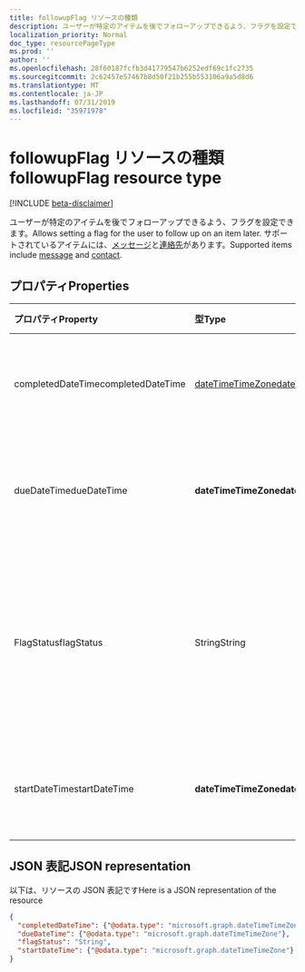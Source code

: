 ```yaml
---
title: followupFlag リソースの種類
description: ユーザーが特定のアイテムを後でフォローアップできるよう、フラグを設定できます。 サポートされているアイテムには、メッセージと連絡先があります。
localization_priority: Normal
doc_type: resourcePageType
ms.prod: ''
author: ''
ms.openlocfilehash: 28f60187fcfb3d41779547b6252edf69c1fc2735
ms.sourcegitcommit: 2c62457e57467b8d50f21b255b553106a9a5d8d6
ms.translationtype: MT
ms.contentlocale: ja-JP
ms.lasthandoff: 07/31/2019
ms.locfileid: "35971978"
---
```

# <a name="followupflag-resource-type"></a><span data-ttu-id="8808b-104">followupFlag リソースの種類</span><span class="sxs-lookup"><span data-stu-id="8808b-104">followupFlag resource type</span></span>

[!INCLUDE [beta-disclaimer](../../includes/beta-disclaimer.md)]

<span data-ttu-id="8808b-105">ユーザーが特定のアイテムを後でフォローアップできるよう、フラグを設定できます。</span><span class="sxs-lookup"><span data-stu-id="8808b-105">Allows setting a flag for the user to follow up on an item later.</span></span> <span data-ttu-id="8808b-106">サポートされているアイテムには、[メッセージ](message.md)と[連絡先](contact.md)があります。</span><span class="sxs-lookup"><span data-stu-id="8808b-106">Supported items include [message](message.md) and [contact](contact.md).</span></span>

## <a name="properties"></a><span data-ttu-id="8808b-107">プロパティ</span><span class="sxs-lookup"><span data-stu-id="8808b-107">Properties</span></span>
| <span data-ttu-id="8808b-108">プロパティ</span><span class="sxs-lookup"><span data-stu-id="8808b-108">Property</span></span>     | <span data-ttu-id="8808b-109">型</span><span class="sxs-lookup"><span data-stu-id="8808b-109">Type</span></span>   |<span data-ttu-id="8808b-110">説明</span><span class="sxs-lookup"><span data-stu-id="8808b-110">Description</span></span>|
|:---------------|:--------|:----------|
|<span data-ttu-id="8808b-111">completedDateTime</span><span class="sxs-lookup"><span data-stu-id="8808b-111">completedDateTime</span></span>|[<span data-ttu-id="8808b-112">dateTimeTimeZone</span><span class="sxs-lookup"><span data-stu-id="8808b-112">dateTimeTimeZone</span></span>](datetimetimezone.md)|<span data-ttu-id="8808b-113">フォローアップが終了した日時。</span><span class="sxs-lookup"><span data-stu-id="8808b-113">The date and time that the follow-up was finished.</span></span>|
|<span data-ttu-id="8808b-114">dueDateTime</span><span class="sxs-lookup"><span data-stu-id="8808b-114">dueDateTime</span></span>|<span data-ttu-id="8808b-115">**dateTimeTimeZone**</span><span class="sxs-lookup"><span data-stu-id="8808b-115">**dateTimeTimeZone**</span></span>|<span data-ttu-id="8808b-116">フォローアップが終了する予定の日時。</span><span class="sxs-lookup"><span data-stu-id="8808b-116">The date and time that the follow-up is to be finished.</span></span>|
|<span data-ttu-id="8808b-117">FlagStatus</span><span class="sxs-lookup"><span data-stu-id="8808b-117">flagStatus</span></span>|<span data-ttu-id="8808b-118">String</span><span class="sxs-lookup"><span data-stu-id="8808b-118">String</span></span>|<span data-ttu-id="8808b-119">アイテムのフォローアップ状態。</span><span class="sxs-lookup"><span data-stu-id="8808b-119">The status for follow-up for an item.</span></span> <span data-ttu-id="8808b-120">可能な値は、`notFlagged`、`complete`、`flagged` です。</span><span class="sxs-lookup"><span data-stu-id="8808b-120">Possible values are `notFlagged`, `complete`, and `flagged`.</span></span>|
|<span data-ttu-id="8808b-121">startDateTime</span><span class="sxs-lookup"><span data-stu-id="8808b-121">startDateTime</span></span>|<span data-ttu-id="8808b-122">**dateTimeTimeZone**</span><span class="sxs-lookup"><span data-stu-id="8808b-122">**dateTimeTimeZone**</span></span>|<span data-ttu-id="8808b-123">フォローアップを開始する予定の日時。</span><span class="sxs-lookup"><span data-stu-id="8808b-123">The date and time that the follow-up is to begin.</span></span>|

## <a name="json-representation"></a><span data-ttu-id="8808b-124">JSON 表記</span><span class="sxs-lookup"><span data-stu-id="8808b-124">JSON representation</span></span>

<span data-ttu-id="8808b-125">以下は、リソースの JSON 表記です</span><span class="sxs-lookup"><span data-stu-id="8808b-125">Here is a JSON representation of the resource</span></span>

<!-- {
  "blockType": "resource",
  "optionalProperties": [

  ],
  "@odata.type": "microsoft.graph.followupFlag"
}-->

```json
{
  "completedDateTime": {"@odata.type": "microsoft.graph.dateTimeTimeZone"},
  "dueDateTime": {"@odata.type": "microsoft.graph.dateTimeTimeZone"},
  "flagStatus": "String",
  "startDateTime": {"@odata.type": "microsoft.graph.dateTimeTimeZone"}
}

```

<!-- uuid: 8fcb5dbc-d5aa-4681-8e31-b001d5168d79
2015-10-25 14:57:30 UTC -->
<!--
{
  "type": "#page.annotation",
  "description": "followupFlag resource",
  "keywords": "",
  "section": "documentation",
  "tocPath": "",
  "suppressions": []
}
-->
